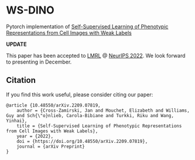 # WS-DINO

Pytorch implementation of [Self-Supervised Learning of Phenotypic Representations from Cell Images with Weak Labels](https://arxiv.org/abs/2209.07819)  

**UPDATE**

This paper has been accepted to [LMRL](https://www.lmrl.org/) @ [NeurIPS 2022](https://neurips.cc/). We look forward to presenting in December.



## Citation
If you find this work useful, please consider citing our paper:
```
@article {10.48550/arXiv.2209.07819,
	author = {Cross-Zamirski, Jan and Mouchet, Elizabeth and Williams, Guy and Sch{\"o}nlieb, Carola-Bibiane and Turkki, Riku and Wang, Yinhai},
	title = {Self-Supervised Learning of Phenotypic Representations from Cell Images with Weak Labels},
	year = {2022},
	doi = {https://doi.org/10.48550/arXiv.2209.07819},
	journal = {arXiv Preprint}
}

